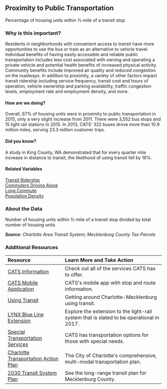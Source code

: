 ## Proximity to Public Transportation
Percentage of housing units within &#189;-mile of a transit stop

### Why is this important?
Residents in neighborhoods with convenient access to transit have more opportunities to use the bus or train as an alternative to vehicle travel. Individual benefits of having easily accessible and reliable public transportation includes less cost associated with owning and operating a private vehicle and potential health benefits of increased physical activity. Community benefits include improved air quality and reduced congestion on the roadways. In addition to proximity, a variety of other factors impact transit ridership including service frequency, transit cost and hours of operation, vehicle ownership and parking availability, traffic congestion levels, employment rate and employment density, and more.

#### How are we doing?
Overall, 67% of housing units were in proximity to public transportation in 2015, only a very slight increase from 2011. There were 3,552 bus stops and 15 light rail stations in 2015. In 2013, CATS' 322 buses drove more than 10.9 million miles, serving 23.3 million customer trips.

#### Did you know?
A study in King County, WA demonstrated that for every quarter mile increase in distance to transit, the likelihood of using transit fell by 16%.

#### Related Variables
<a href="javascript:void(0)" onclick="changeMetric('m44')">Transit Ridership</a>  
<a href="javascript:void(0)" onclick="changeMetric('m10')">Commuters Driving Alone</a>  
<a href="javascript:void(0)" onclick="changeMetric('m33')">Long Commute</a>  
<a href="javascript:void(0)" onclick="changeMetric('m47')">Population Density</a>  

### About the Data
Number of housing units within &#189;-mile of a transit stop divided by total number of housing units

_**Source**: Charlotte Area Transit System; Mecklenburg County Tax Parcels_

### Additional Resources
|Resource | Learn More and Take Action|
|:- |:- |
|[CATS Information](http://charmeck.org/city/charlotte/cats/Pages/default.aspx)| Check out all of the services CATS has to offer.
|[CATS Mobile Application](http://charmeck.org/CITY/CHARLOTTE/CATS/BUS/Pages/mobileapp.aspx)| CATS's mobile app with stop and route information.
|[Using Transit](http://www.charlottesgotalot.com/getting-around)| Getting around Charlotte-Mecklenburg using transit.
|[LYNX Blue Line Extension](http://charmeck.org/city/charlotte/cats/planning/ble/Pages/default.aspx)| Explore the extension to the light-rail system that is slated to be operational in 2017.
|[Special Transportation Services](http://charmeck.org/city/charlotte/cats/paratransit/Pages/Default.aspx)| CATS has transportation options for those with special needs.
|[Charlotte Transportation Action Plan](http://charmeck.org/city/charlotte/Transportation/PlansProjects/pages/transportation%20action%20plan.aspx) |The City of Charlotte's comprehensive, multi-modal transportation plan.
|[2030 Transit System Plan](http://charmeck.org/city/charlotte/cats/planning/2030Plan/Pages/default.aspx) |See the long-range transit plan for Mecklenburg County.

